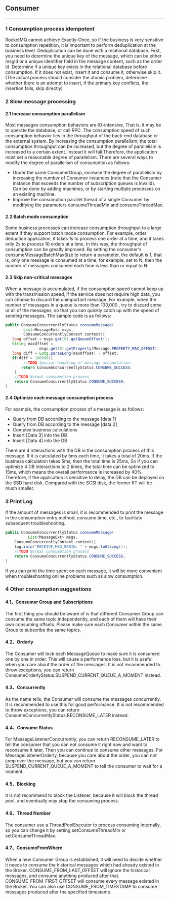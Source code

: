 ## Consumer

----

### 1 Consumption process idempotent

RocketMQ cannot achieve Exactly-Once, so if the business is very sensitive to consumption repetition, it is important to perform deduplication at the business level. Deduplication can be done with a relational database. First, you need to determine the unique key of the message, which can be either msgId or a unique identifier field in the message content, such as the order Id. Determine if a unique key exists in the relational database before consumption. If it does not exist, insert it and consume it, otherwise skip it. (The actual process should consider the atomic problem, determine whether there is an attempt to insert, if the primary key conflicts, the insertion fails, skip directly)

### 2  Slow message processing

#### 2.1 Increase consumption parallelism

Most messages consumption behaviors are IO-intensive, That is, it may be to operate the database, or call RPC. The consumption speed of such consumption behavior lies in the throughput of the back-end database or the external system. By increasing the consumption parallelism, the total consumption throughput can be increased, but the degree of parallelism is increased to a certain extent. Instead it will fall.Therefore, the application must set a reasonable degree of parallelism. There are several ways to modify the degree of parallelism of consumption as follows:

* Under the same ConsumerGroup, increase the degree of parallelism by increasing the number of Consumer instances (note that the Consumer instance that exceeds the number of subscription queues is invalid). Can be done by adding machines, or by starting multiple processes on an existing machine.
* Improve the consumption parallel thread of a single Consumer by modifying the parameters consumeThreadMin and consumeThreadMax.

#### 2.2 Batch mode consumption

Some business processes can increase consumption throughput to a large extent if they support batch mode consumption. For example, order deduction application, it takes 1s to process one order at a time, and it takes only 2s to process 10 orders at a time. In this way, the throughput of consumption can be greatly improved. By setting the consumer's consumeMessageBatchMaxSize to return a parameter, the default is 1, that is, only one message is consumed at a time, for example, set to N, then the number of messages consumed each time is less than or equal to N.

#### 2.3 Skip non-critical messages

When a message is accumulated, if the consumption speed cannot keep up with the transmission speed, if the service does not require high data, you can choose to discard the unimportant message. For example, when the number of messages in a queue is more than 100,000 , try to discard some or all of the messages, so that you can quickly catch up with the speed of sending messages. The sample code is as follows:

```java
public ConsumeConcurrentlyStatus consumeMessage(
        List<MessageExt> msgs,
        ConsumeConcurrentlyContext context){
   long offset = msgs.get(0).getQueueOffset();
   String maxOffset =    
               msgs.get(0).getProperty(Message.PROPERTY_MAX_OFFSET);
   long diff = Long.parseLong(maxOffset) - offset;
   if(diff > 100000){
        //TODO Special handling of message accumulation
       return ConsumeConcurrentlyStatus.CONSUME_SUCCESS;
    }
    //TODO Normal consumption process
    return ConsumeConcurrentlyStatus.CONSUME_SUCCESS;
}
```

#### 2.4 Optimize each message consumption process

For example, the consumption process of a message is as follows:

* Query from DB according to the message [data 1]
* Query from DB according to the message [data 2]
* Complex business calculations
* Insert [Data 3] into the DB
* Insert [Data 4] into the DB

There are 4 interactions with the DB in the consumption process of this message. If it is calculated by 5ms each time, it takes a total of 20ms. If the business calculation takes 5ms, then the total time is 25ms, So if you can optimize 4 DB interactions to 2 times, the total time can be optimized to 15ms, which means the overall performance is increased by 40%. Therefore, if the application is sensitive to delay, the DB can be deployed on the SSD hard disk. Compared with the SCSI disk, the former RT will be much smaller.

### 3 Print Log

If the amount of messages is small, it is recommended to print the message in the consumption entry method, consume time, etc., to facilitate subsequent troubleshooting.

```java
public ConsumeConcurrentlyStatus consumeMessage(
          List<MessageExt> msgs,
    ConsumeConcurrentlyContext context){
    log.info("RECEIVE_MSG_BEGIN: " + msgs.toString());
    //TODO Normal consumption process
    return ConsumeConcurrentlyStatus.CONSUME_SUCCESS;
}
```

If you can print the time spent on each message, it will be more convenient when troubleshooting online problems such as slow consumption.

### 4 Other consumption suggestions

#### 4.1、Consumer Group and Subscriptions

The first thing you should be aware of is that different Consumer Group can consume the same topic independently, and each of them will have their own consuming offsets. Please make sure each Consumer within the same Group to subscribe the same topics.

#### 4.2、Orderly

The Consumer will lock each MessageQueue to make sure it is consumed one by one in order. This will cause a performance loss, but it is useful when you care about the order of the messages. It is not recommended to throw exceptions, you can return ConsumeOrderlyStatus.SUSPEND_CURRENT_QUEUE_A_MOMENT instead.

#### 4.3、Concurrently

As the name tells, the Consumer will consume the messages concurrently. It is recommended to use this for good performance. It is not recommended to throw exceptions, you can return ConsumeConcurrentlyStatus.RECONSUME_LATER instead.

#### 4.4、Consume Status

For MessageListenerConcurrently, you can return RECONSUME_LATER to tell the consumer that you can not consume it right now and want to reconsume it later. Then you can continue to consume other messages. For MessageListenerOrderly, because you care about the order, you can not jump over the message, but you can return SUSPEND_CURRENT_QUEUE_A_MOMENT to tell the consumer to wait for a moment.

#### 4.5、Blocking

It is not recommend to block the Listener, because it will block the thread pool, and eventually may stop the consuming process.

#### 4.6、Thread Number

The consumer use a ThreadPoolExecutor to process consuming internally, so you can change it by setting setConsumeThreadMin or setConsumeThreadMax.

#### 4.7、ConsumeFromWhere

When a new Consumer Group is established, it will need to decide whether it needs to consume the historical messages which had already existed in the Broker. CONSUME_FROM_LAST_OFFSET will ignore the historical messages, and consume anything produced after that. CONSUME_FROM_FIRST_OFFSET will consume every message existed in the Broker. You can also use CONSUME_FROM_TIMESTAMP to consume messages produced after the specified timestamp.







